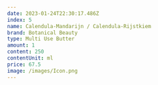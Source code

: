 ```yaml
---
date: 2023-01-24T22:30:17.486Z
index: 5
name: Calendula-Mandarijn / Calendula-Rijstkiem
brand: Botanical Beauty
type: Multi Use Butter
amount: 1
content: 250
contentUnit: ml
price: 67.5
image: /images/Icon.png
---
```

